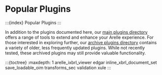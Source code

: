 # Popular Plugins

:::{index} Popular Plugins
:::

In addition to the plugins documented here, our [main plugins directory][plugins] offers a range of tools to extend and
enhance your Arelle experience. For those interested in exploring further, our
[archive plugins directory][plugins-archive] contains a variety of older, less frequently updated plugins. While not
recently tested, these archived plugins may still provide valuable functionality.

:::{toctree}
:maxdepth: 1
arelle_ixbrl_viewer
edgar
inline_xbrl_document_set
save_loadable_oim
transforms_sec
validation
xule
:::

[plugins]: https://github.com/Arelle/Arelle/tree/master/arelle/plugin
[plugins-archive]: https://github.com/Arelle/Arelle/tree/master/arelle/archive/plugin
